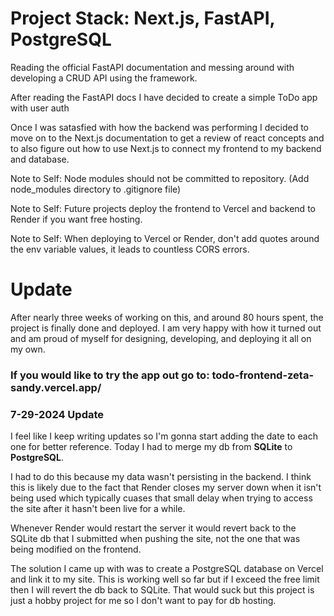 # Project Stack: Next.js, FastAPI, PostgreSQL

Reading the official FastAPI documentation and messing around with developing a CRUD API using the framework.

After reading the FastAPI docs I have decided to create a simple ToDo app with user auth

Once I was satasfied with how the backend was performing I decided to move on to the Next.js documentation to get a review of react concepts and to also figure out how to use Next.js to connect my frontend to my backend and database.

Note to Self: Node modules should not be committed to repository. (Add node_modules directory to .gitignore file)

Note to Self: Future projects deploy the frontend to Vercel and backend to Render if you want free hosting.

Note to Self: When deploying to Vercel or Render, don't add quotes around the env variable values, it leads to countless CORS errors.

# Update
After nearly three weeks of working on this, and around 80 hours spent, the project is finally done and deployed. I am very happy with how it turned out and am proud of myself for designing, developing, and deploying it all on my own.

### If you would like to try the app out go to: **todo-frontend-zeta-sandy.vercel.app/**

### 7-29-2024 Update
I feel like I keep writing updates so I'm gonna start adding the date to each one for better reference. Today I had to merge my db from **SQLite** to **PostgreSQL**. 

I had to do this because my data wasn't persisting in the backend. I think this is likely due to the fact that Render closes my server down when it isn't being used which typically cuases that small delay when trying to access the site after it hasn't been live for a while. 

Whenever Render would restart the server it would revert back to the SQLite db that I submitted when pushing the site, not the one that was being modified on the frontend. 

The solution I came up with was to create a PostgreSQL database on Vercel and link it to my site. This is working well so far but if I exceed the free limit then I will revert the db back to SQLite. That would suck but this project is just a hobby project for me so I don't want to pay for db hosting.
